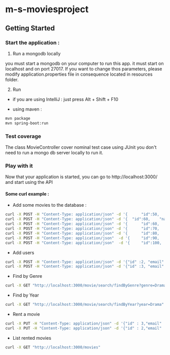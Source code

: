# m-s-moviesproject

## Getting Started

### Start the application : 

1. Run a mongodb locally

you must start a mongodb on your computer to run this app. it must start on localhost and on port 27017. If you want to change thos parameters, please modify application.properties file in consequence located in resources folder.


2. Run

* if you are using IntelliJ :
just press Alt + Shift + F10

* using maven : 
```bash
mvn package
mvn spring-boot:run
```

### Test coverage

The class MovieController cover nominal test case using JUnit
you don't need to run a mongo db server locally to run it.

### Play with it

Now that your application is started, you can go to http://localhost:3000/ and start using the API

#### Some curl example :

* Add some movies to the database : 
```bash
curl -X POST -H "Content-Type: application/json" -d '{  	"id":50,    "name": "Love actually", "genre": "Drama",    "year": "2003",    "available":"true"}' "http://localhost:3000/movie"
curl -X POST -H "Content-Type: application/json" -d '{  "id":60,    "name": "Scoop", "genre": "Drama",    "year": "2006",    "available":"true"}' "http://localhost:3000/movie"
curl -X POST -H "Content-Type: application/json" -d '{  	"id":60,    "name": "Seven", "genre": "Thriller",    "year": "1995",    "available":"true"}' "http://localhost:3000/movie"
curl -X POST -H "Content-Type: application/json" -d '{  	"id":70,    "name": "Forrest Gump", "genre": "Drama",    "year": "1994",    "available":"true"}' "http://localhost:3000/movie"
curl -X POST -H "Content-Type: application/json" -d '{  	"id":80,    "name": "Paris", "genre": "Drama",    "year": "2008",    "available":"true"}' "http://localhost:3000/movie"
curl -X POST -H "Content-Type: application/json"  -d '{  	"id":90,    "name": "Fight club", "genre": "Drama",    "year": "1999",    "available":"true"}' "http://localhost:3000/movie"
curl -X POST -H "Content-Type: application/json"  -d '{  	"id":100,    "name": "Very bad trip", "genre": "Comedy",    "year": "2008",    "available":"true"}' "http://localhost:3000/movie"
```


* Add users 
```bash
curl -X POST -H "Content-Type: application/json" -d '{"id" :2, "email" : "fanny.pluvinage@gmail.com","type" : "regular"}' "http://localhost:3000/user"
curl -X POST -H "Content-Type: application/json" -d '{"id" :3, "email" : "sundar.pichai@gmail.com","type" : "registered"}' "http://localhost:3000/user"
```

* Find by Genre 
```bash
curl -X GET "http://localhost:3000/movie/search/findByGenre?genre=Drama"
```

* Find by Year 
```bash
curl -X GET "http://localhost:3000/movie/search/findByYear?year=Drama"
```

* Rent a movie 
```bash
curl -X PUT -H "Content-Type: application/json" -d '{"id" : 3,"email" : "sundar.pichai@gmail.com","type" : "registered"}' "http://localhost:3000/movies/Seven"
curl -X PUT -H "Content-Type: application/json" -d '{"id" : 2,"email" : "fanny.pluvinage@gmail.com","type" : "regular"}' "http://localhost:3000/movies/Love%20actually"
```

* List rented movies
```bash
curl -X GET "http://localhost:3000/movies"
```
